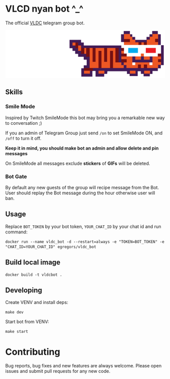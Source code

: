 # VLCD nyan bot ^_^

The official [VLDC](https://vldc.org) telegram group bot. 

![nyan](img/VLDC_nyan-tiger-in-anaglyph-glasses.png)


## Skills

### Smile Mode

Inspired by Twitch SmileMode this bot may bring you a remarkable new way to conversation ;)

If you an admin of Telegram Group just send `/on` to set SmileMode ON,
and `/off` to turn it off.

**Keep it in mind, you should make bot an admin and allow delete and pin messages**

On SmileMode all messages exclude **stickers** of **GIFs** will be deleted.

### Bot Gate

By default any new guests of the group will recipe message from the Bot. 
User should replay the Bot message during the hour otherwise user will ban.


## Usage
Replace `BOT_TOKEN` by your bot token, `YOUR_CHAT_ID` by your chat  id and run command:

```
docker run --name vldc_bot -d --restart=always -e "TOKEN=BOT_TOKEN" -e "CHAT_ID=YOUR_CHAT_ID" egregors/vldc_bot
```

## Build local image

```
docker build -t vldcbot .
```

## Developing
Create VENV and install deps:
```
make dev
```

Start bot from VENV:
```
make start
```

# Contributing
Bug reports, bug fixes and new features are always welcome.
Please open issues and submit pull requests for any new code.
